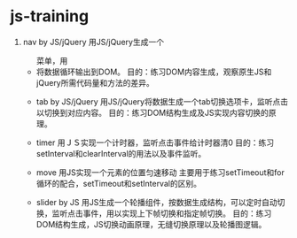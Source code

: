 # js-training

1. nav by JS/jQuery
  用JS/jQuery生成一个<ul>菜单，用<li>将数据循环输出到DOM。
  目的：练习DOM内容生成，观察原生JS和jQuery所需代码量和方法的差异。
  
2. tab by JS/jQuery
  用JS/jQuery将数据生成一个tab切换选项卡，监听点击以切换到对应内容。
  目的：练习DOM结构生成及JS实现内容切换的原理。
  
3. timer
   用ＪＳ实现一个计时器，监听点击事件给计时器清0
   目的：练习setInterval和clearInterval的用法以及事件监听。
   
3. move
   用JS实现一个元素的位置匀速移动
   主要用于练习setTimeout和for循环的配合，setTimeout和setInterval的区别。
   

4. slider by JS
  用JS生成一个轮播组件，按数据生成结构，可以定时自动切换，监听点击事件，用以实现上下帧切换和指定帧切换。
  目的：练习DOM结构生成，JS切换动画原理，无缝切换原理以及轮播图逻辑。